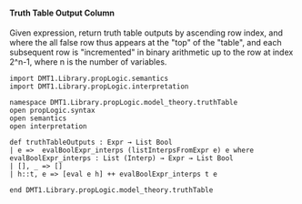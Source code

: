 #### Truth Table Output Column

Given expression, return truth table outputs by ascending row
index, and where the all false row thus appears at the "top" of
the "table", and each subsequent row is "incremented" in binary
arithmetic up to the row at index 2^n-1, where n is the number
of variables.

```lean
import DMT1.Library.propLogic.semantics
import DMT1.Library.propLogic.interpretation

namespace DMT1.Library.propLogic.model_theory.truthTable
open propLogic.syntax
open semantics
open interpretation

def truthTableOutputs : Expr → List Bool
| e =>  evalBoolExpr_interps (listInterpsFromExpr e) e where
evalBoolExpr_interps : List (Interp) → Expr → List Bool
| [], _ => []
| h::t, e => [eval e h] ++ evalBoolExpr_interps t e

end DMT1.Library.propLogic.model_theory.truthTable
```
